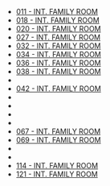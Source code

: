 

* [011 - INT. FAMILY ROOM](011-INT.FamilyRoom.md)
* [018 - INT. FAMILY ROOM](018-INT.FamilyRoom.md)
* [020 - INT. FAMILY ROOM](020-INT.FamilyRoom.md)
* [027 - INT. FAMILY ROOM](027-INT.FamilyRoom.md)
* [032 - INT. FAMILY ROOM](032-INT.FamilyRoom.md)
* [034 - INT. FAMILY ROOM](034-INT.FamilyRoom.md)
* [036 - INT. FAMILY ROOM](036-INT.FamilyRoom.md)
* [038 - INT. FAMILY ROOM](038-INT.FamilyRoom.md)
* [](040-INT.FamilyRoom.md)
* [042 - INT. FAMILY ROOM](042-INT.FamilyRoom.md)
* [](047-INT.FamilyRoom.md)
* [](051-INT.FamilyRoom.md)
* [](053-INT.FamilyRoom.md)
* [](060-INT.FamilyRoom.md)
* [067 - INT. FAMILY ROOM](067-INT.FamilyRoom.md)
* [069 - INT. FAMILY ROOM](069-INT.FamilyRoom.md)
* [](073-INT.FamilyRoom.md)
* [](075-INT.FamilyRoom.md)
* [114 - INT. FAMILY ROOM](114-INT.FamilyRoom.md)
* [121 - INT. FAMILY ROOM](121-INT.FamilyRoom.md)
